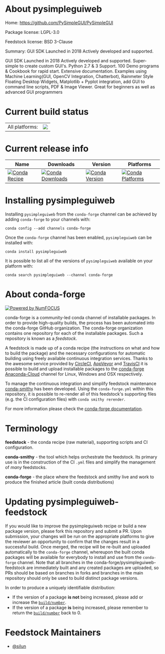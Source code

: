 About pysimpleguiweb
====================

Home: https://github.com/PySimpleGUI/PySimpleGUI

Package license: LGPL-3.0

Feedstock license: BSD 3-Clause

Summary: GUI SDK Launched in 2018 Actively developed and supported.

GUI SDK Launched in 2018 Actively developed and supported. Super-simple to create custom GUI's.  Python 2.7 & 3 Support. 100 Demo programs & Cookbook for rapid start. Extensive documentation. Examples using Machine Learning(GUI, OpenCV Integration,  Chatterbot), Rainmeter Style Floating Desktop Widgets, Matplotlib + Pyplot integration, add GUI to command line scripts, PDF & Image Viewer. Great for beginners as well as advanced GUI programmers

Current build status
====================


<table><tr><td>All platforms:</td>
    <td>
      <a href="https://dev.azure.com/conda-forge/feedstock-builds/_build/latest?definitionId=8935&branchName=master">
        <img src="https://dev.azure.com/conda-forge/feedstock-builds/_apis/build/status/pysimpleguiweb-feedstock?branchName=master">
      </a>
    </td>
  </tr>
</table>

Current release info
====================

| Name | Downloads | Version | Platforms |
| --- | --- | --- | --- |
| [![Conda Recipe](https://img.shields.io/badge/recipe-pysimpleguiweb-green.svg)](https://anaconda.org/conda-forge/pysimpleguiweb) | [![Conda Downloads](https://img.shields.io/conda/dn/conda-forge/pysimpleguiweb.svg)](https://anaconda.org/conda-forge/pysimpleguiweb) | [![Conda Version](https://img.shields.io/conda/vn/conda-forge/pysimpleguiweb.svg)](https://anaconda.org/conda-forge/pysimpleguiweb) | [![Conda Platforms](https://img.shields.io/conda/pn/conda-forge/pysimpleguiweb.svg)](https://anaconda.org/conda-forge/pysimpleguiweb) |

Installing pysimpleguiweb
=========================

Installing `pysimpleguiweb` from the `conda-forge` channel can be achieved by adding `conda-forge` to your channels with:

```
conda config --add channels conda-forge
```

Once the `conda-forge` channel has been enabled, `pysimpleguiweb` can be installed with:

```
conda install pysimpleguiweb
```

It is possible to list all of the versions of `pysimpleguiweb` available on your platform with:

```
conda search pysimpleguiweb --channel conda-forge
```


About conda-forge
=================

[![Powered by NumFOCUS](https://img.shields.io/badge/powered%20by-NumFOCUS-orange.svg?style=flat&colorA=E1523D&colorB=007D8A)](http://numfocus.org)

conda-forge is a community-led conda channel of installable packages.
In order to provide high-quality builds, the process has been automated into the
conda-forge GitHub organization. The conda-forge organization contains one repository
for each of the installable packages. Such a repository is known as a *feedstock*.

A feedstock is made up of a conda recipe (the instructions on what and how to build
the package) and the necessary configurations for automatic building using freely
available continuous integration services. Thanks to the awesome service provided by
[CircleCI](https://circleci.com/), [AppVeyor](https://www.appveyor.com/)
and [TravisCI](https://travis-ci.com/) it is possible to build and upload installable
packages to the [conda-forge](https://anaconda.org/conda-forge)
[Anaconda-Cloud](https://anaconda.org/) channel for Linux, Windows and OSX respectively.

To manage the continuous integration and simplify feedstock maintenance
[conda-smithy](https://github.com/conda-forge/conda-smithy) has been developed.
Using the ``conda-forge.yml`` within this repository, it is possible to re-render all of
this feedstock's supporting files (e.g. the CI configuration files) with ``conda smithy rerender``.

For more information please check the [conda-forge documentation](https://conda-forge.org/docs/).

Terminology
===========

**feedstock** - the conda recipe (raw material), supporting scripts and CI configuration.

**conda-smithy** - the tool which helps orchestrate the feedstock.
                   Its primary use is in the construction of the CI ``.yml`` files
                   and simplify the management of *many* feedstocks.

**conda-forge** - the place where the feedstock and smithy live and work to
                  produce the finished article (built conda distributions)


Updating pysimpleguiweb-feedstock
=================================

If you would like to improve the pysimpleguiweb recipe or build a new
package version, please fork this repository and submit a PR. Upon submission,
your changes will be run on the appropriate platforms to give the reviewer an
opportunity to confirm that the changes result in a successful build. Once
merged, the recipe will be re-built and uploaded automatically to the
`conda-forge` channel, whereupon the built conda packages will be available for
everybody to install and use from the `conda-forge` channel.
Note that all branches in the conda-forge/pysimpleguiweb-feedstock are
immediately built and any created packages are uploaded, so PRs should be based
on branches in forks and branches in the main repository should only be used to
build distinct package versions.

In order to produce a uniquely identifiable distribution:
 * If the version of a package **is not** being increased, please add or increase
   the [``build/number``](https://conda.io/docs/user-guide/tasks/build-packages/define-metadata.html#build-number-and-string).
 * If the version of a package **is** being increased, please remember to return
   the [``build/number``](https://conda.io/docs/user-guide/tasks/build-packages/define-metadata.html#build-number-and-string)
   back to 0.

Feedstock Maintainers
=====================

* [@silun](https://github.com/silun/)

